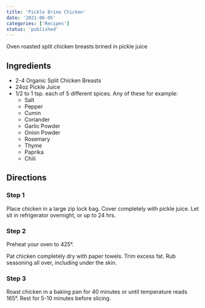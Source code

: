 ```yaml
---
title: 'Pickle Brine Chicken'
date: '2021-06-05'
categories: ['Recipes']
status: 'published'
---
```


Oven roasted split chicken breasts brined in pickle juice

<!-- excerpt end -->

## Ingredients

- 2-4 Organic Split Chicken Breasts
- 24oz Pickle Juice
- 1/2 to 1 tsp. each of 5 different spices. Any of these for example:
  - Salt
  - Pepper
  - Cumin
  - Coriander
  - Garlic Powder
  - Onion Powder
  - Rosemary
  - Thyme
  - Paprika
  - Chili

## Directions

### Step 1

Place chicken in a large zip lock bag. Cover completely with pickle juice. Let sit in refrigerator overnight, or up to 24 hrs.

### Step 2

Preheat your oven to 425°.

Pat chicken completely dry with paper towels. Trim excess fat. Rub seasoning all over, including under the skin.

### Step 3

Roast chicken in a baking pan for 40 minutes or until temperature reads 165°. Rest for 5-10 minutes before slicing.
